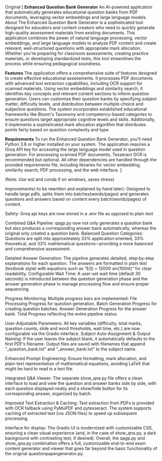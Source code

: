 
Original [
**Enhanced Question Bank Generator**
An AI-powered application that automatically generates educational question banks from PDF documents, leveraging vector embeddings and large language models.
About
The Enhanced Question Bank Generator is a sophisticated tool designed for educators and content creators who need to quickly generate high-quality assessment materials from existing documents. This application combines the power of natural language processing, vector embeddings, and large language models to analyze PDF content and create relevant, well-structured questions with appropriate mark allocation. Whether you're preparing for classroom assessments, creating practice materials, or developing standardized tests, this tool streamlines the process while ensuring pedagogical soundness.

**Features**
The application offers a comprehensive suite of features designed to create effective educational assessments. It processes PDF documents with advanced text extraction capabilities, including OCR support for scanned materials. Using vector embeddings and similarity search, it identifies key concepts and relevant content sections to inform question generation. Users can customize their question banks by specifying subject matter, difficulty levels, and distribution between multiple-choice and subjective questions. The system incorporates established educational frameworks like Bloom's Taxonomy and competency-based categories to ensure questions target appropriate cognitive levels and skills. Additionally, it implements a sophisticated mark allocation algorithm that distributes points fairly based on question complexity and type.

**Requirements**
To run the Enhanced Question Bank Generator, you'll need Python 3.8 or higher installed on your system. The application requires a Groq API key for accessing the large language model used in question generation. For processing scanned PDF documents, Tesseract OCR is recommended but optional. All other dependencies are handled through the provided requirements file, including libraries for vector embedding, similarity search, PDF processing, and the web interface.
]

(Note: Use wsl and conda if on windows, saves stress)

Improvements(-to be rewritten and explained by hand later):
Designed to handle large pdfs, splits them into batches(words/pages) and generates questions and answers based on content every batch(words/pages) of content.

Safety:
Groq api keys are now stored in a .env file as opposed to plain text

Combined Q&A Pipeline:
qagp.py now not only generates a question bank but also produces a corresponding answer bank automatically, whereas the original only created a question bank.
Balanced Question Categories:
Questions are split into approximately 33% application‐oriented, 33% theoretical, and 33% mathematical questions—providing a more balanced and comprehensive assessment.

Detailed Answer Generation:
The pipeline generates detailed, step‐by‐step explanations for each question. The answers are formatted in plain text (textbook style) with equations such as “E(t) = 12000 sin(100πt)” for clear readability.
Configurable Wait Time:
A user-set wait time (default 30 seconds) is introduced between the question generation phase and the answer generation phase to manage processing flow and ensure proper sequencing.

Progress Monitoring:
Multiple progress bars are implemented:
File Processing Progress for question generation.
Batch Generation Progress for creating question batches.
Answer Generation Progress for the answer bank.
Total Progress reflecting the entire pipeline status.

User-Adjustable Parameters:
All key variables (difficulty, total marks, question counts, slide and word thresholds, wait time, etc.) are now configurable via the Gradio interface.
Subject Auto-Assignment & Output Naming:
If the user leaves the subject blank, it automatically defaults to the first PDF’s filename.
Output files are saved with filenames that append “_question_bank.txt” and “_answer_bank.txt” to the subject name.

Enhanced Prompt Engineering:
Ensure formatting, mark allocation, and plain-text representation of mathematical equations, avoiding LaTeX that might be hard to read in a text file.

Integrated Q&A Viewer:
The separate show_qna.py file offers a clean interface to load and view the question and answer banks side by side, with each question displayed neatly and a show/hide button for its corresponding answer, organized by batch.

Improved Text Extraction & Caching:
Text extraction from PDFs is provided with OCR fallback using PyMuPDF and pytesseract.
The system supports caching of extracted text (via JSON files) to speed up subsequent processing.

Interface for display:
The Gradio UI is modernized with customizable CSS, ensuring a clean visual experience (and, in the case of show_qna.py, a dark background with contrasting text, if desired).
Overall, the qagp.py and show_qna.py combination offers a full, customizable end-to-end exam content generator and viewer that goes far beyond the basic functionality of the original questionpapergenerator.py.








